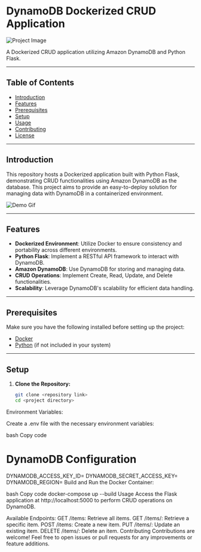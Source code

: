 # DynamoDB Dockerized CRUD Application

![Project Image](<link to project image>)

A Dockerized CRUD application utilizing Amazon DynamoDB and Python Flask.

---

## Table of Contents

- [Introduction](#introduction)
- [Features](#features)
- [Prerequisites](#prerequisites)
- [Setup](#setup)
- [Usage](#usage)
- [Contributing](#contributing)
- [License](#license)

---

## Introduction

This repository hosts a Dockerized application built with Python Flask, demonstrating CRUD functionalities using Amazon DynamoDB as the database. This project aims to provide an easy-to-deploy solution for managing data with DynamoDB in a containerized environment.

![Demo Gif](<link to demo gif>)

---

## Features

- **Dockerized Environment**: Utilize Docker to ensure consistency and portability across different environments.
- **Python Flask**: Implement a RESTful API framework to interact with DynamoDB.
- **Amazon DynamoDB**: Use DynamoDB for storing and managing data.
- **CRUD Operations**: Implement Create, Read, Update, and Delete functionalities.
- **Scalability**: Leverage DynamoDB's scalability for efficient data handling.

---

## Prerequisites

Make sure you have the following installed before setting up the project:

- [Docker](https://www.docker.com/products/docker-desktop)
- [Python](https://www.python.org/downloads/) (if not included in your system)

---

## Setup

1. **Clone the Repository:**

   ```bash
   git clone <repository link>
   cd <project directory>
Environment Variables:

Create a .env file with the necessary environment variables:

bash
Copy code
# DynamoDB Configuration
DYNAMODB_ACCESS_KEY_ID=<Your Access Key ID>
DYNAMODB_SECRET_ACCESS_KEY=<Your Secret Access Key>
DYNAMODB_REGION=<Your DynamoDB Region>
Build and Run the Docker Container:

bash
Copy code
docker-compose up --build
Usage
Access the Flask application at http://localhost:5000 to perform CRUD operations on DynamoDB.

Available Endpoints:
GET /items: Retrieve all items.
GET /items/<id>: Retrieve a specific item.
POST /items: Create a new item.
PUT /items/<id>: Update an existing item.
DELETE /items/<id>: Delete an item.
Contributing
Contributions are welcome! Feel free to open issues or pull requests for any improvements or feature additions.


